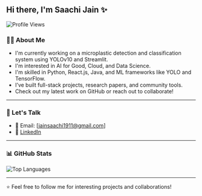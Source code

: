 <h2 align="left">Hi there, I'm Saachi Jain ✨</h2>
<p align="left">
  <img src="https://komarev.com/ghpvc/?username=jainsaachi1911&label=Profile+Views" alt="Profile Views" />
</p>

### 👩‍💻 About Me
- I'm currently working on a microplastic detection and classification system using YOLOv10 and Streamlit.
- I'm interested in AI for Good, Cloud, and Data Science.
- I'm skilled in Python, React.js, Java, and ML frameworks like YOLO and TensorFlow.
- I’ve built full-stack projects, research papers, and community tools.
- Check out my latest work on GitHub or reach out to collaborate!

---

### 💬 Let's Talk
- 💌 Email: [jainsaachi1911@gmail.com]
- 💼 [LinkedIn]([https://www.linkedin.com/in/your-link/](https://www.linkedin.com/in/saachijain1911/))

---

### 📊 GitHub Stats


<p align="left">
  <img src="https://github-readme-stats.vercel.app/api/top-langs/?username=jainsaachi1911&layout=compact&theme=radical" alt="Top Languages" />
</p>

---

⭐️ Feel free to follow me for interesting projects and collaborations!
